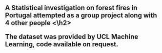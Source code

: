 <h2>A Statistical investigation on forest fires in Portugal attempted as a group project along with 4 other people <\h2> 
 
 The dataset was provided by UCL Machine Learning, code available on request. 
 
